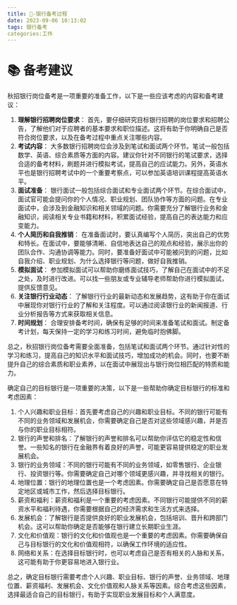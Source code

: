 ```yaml
---
title: 📣-银行备考过程
date: 2023-09-06 10:13:02
tags: 银行备考
categories:工作
---
```


# 📚 备考建议

秋招银行岗位备考是一项重要的准备工作，以下是一些应该考虑的内容和备考建议：

1. **理解银行招聘岗位要求**： 首先，要仔细研究目标银行招聘的岗位要求和招聘公告，了解他们对于应聘者的基本要求和职位描述。这将有助于你明确自己是否符合岗位要求，以及在备考过程中重点关注哪些内容。
2. **考试内容**： 大多数银行招聘岗位会涉及到笔试和面试两个环节。笔试一般包括数学、英语、综合素质等方面的内容。建议你针对不同银行的笔试要求，选择合适的备考材料，刷题并进行模拟考试，提高自己的应试能力。另外，英语水平也是银行招聘考试中的一个重要考察点，可以参加英语培训课程提高英语水平。
3. **面试准备**： 银行面试一般包括综合面试和专业面试两个环节。在综合面试中，面试官可能会提问你的个人情况、职业规划、团队协作等方面的问题。在专业面试中，会涉及到金融知识和相关领域的问题。你需要充分了解银行业务和金融知识，阅读相关专业书籍和材料，积累面试经验，提高自己的表达能力和应变能力。
4. **个人简历和自我推销**： 在准备面试时，要认真编写个人简历，突出自己的优势和特长。在面试中，要能够清晰、自信地表达自己的观点和经验，展示出你的团队合作、沟通协调等能力。同时，要准备好面试中可能被问到的问题，比如自我介绍、职业规划、为什么选择银行等问题，做好自我推销。
5. **模拟面试**： 参加模拟面试可以帮助你磨练面试技巧，了解自己在面试中的不足之处，及时进行改进。可以找一些朋友或专业辅导老师帮助你进行模拟面试，提供反馈意见。
6. **关注银行行业动态**： 了解银行行业的最新动态和发展趋势，这有助于你在面试中展现你对银行行业的了解和关注程度。可以通过阅读银行业的新闻报道、行业分析报告等方式来获取相关信息。
7. **时间规划**： 合理安排备考时间，确保有足够的时间来准备笔试和面试。制定备考计划，每天保持一定的学习和练习时间，避免临时抱佛脚。

总之，秋招银行岗位备考需要全面准备，包括笔试和面试两个环节。通过针对性的学习和练习，提高自己的知识水平和面试技巧，增加成功的机会。同时，也要不断提升自己的综合素质和职业素养，以在面试中展现出与银行岗位相匹配的特质和能力。



确定自己的目标银行是一项重要的决策，以下是一些帮助你确定目标银行的标准和考虑因素：

1. 个人兴趣和职业目标：首先要考虑自己的兴趣和职业目标。不同的银行可能有不同的业务领域和发展机会，你需要确定自己是否对这些领域感兴趣，并是否与你的职业目标相符。
2. 银行的声誉和排名：了解银行的声誉和排名可以帮助你评估它的稳定性和信誉。一些知名的银行在金融界有着良好的声誉，可能更容易提供稳定的职业发展机会。
3. 银行的业务领域：不同的银行可能有不同的业务领域，如零售银行、企业银行、投资银行等。你需要确定自己对哪个领域更感兴趣，并寻找相关的银行。
4. 地理位置：银行的地理位置也是一个考虑因素。你需要确定自己是否愿意在特定地区或城市工作，然后选择目标银行。
5. 薪资和福利：薪资和福利是一个重要的考虑因素。不同银行可能提供不同的薪资水平和福利待遇，你需要根据自己的经济需求和生活方式来选择。
6. 发展机会：了解银行是否提供良好的职业发展机会，包括培训、晋升和跨部门机会。这可以帮助你确定是否能够在银行建立长期职业生涯。
7. 文化和价值观：银行的文化和价值观也是一个重要的考虑因素。你需要确保自己与目标银行的文化和价值观相符，以确保工作环境的适应性。
8. 网络和关系：在选择目标银行时，也可以考虑自己是否有相关的人脉和关系，这可能有助于你更容易地进入银行业。

总之，确定目标银行需要考虑个人兴趣、职业目标、银行的声誉、业务领域、地理位置、薪资福利、发展机会、文化价值观和人脉关系等因素。综合考虑这些因素，选择最适合自己的目标银行，有助于实现职业发展目标和个人满意度。
